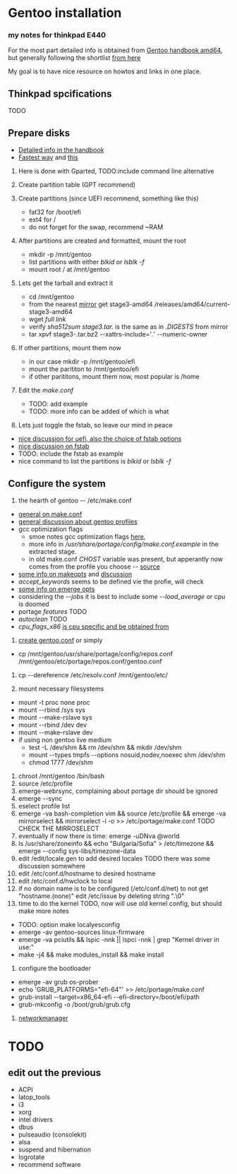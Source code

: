 # Gentoo installation
### my notes for thinkpad E440

For the most part detailed info is obtained from [Gentoo handbook amd64](https://wiki.gentoo.org/wiki/Handbook:AMD64), but generally following the shortlist [from here](https://wiki.gentoo.org/wiki/Quick_Installation_Checklist)

My goal is to have nice resource on howtos and links in one place.  

## Thinkpad spcifications

TODO

## Prepare disks

* [Detailed info in the handbook](https://wiki.gentoo.org/wiki/Handbook:AMD64/Installation/Disks)
* [Fastest way](https://wiki.gentoo.org/wiki/Quick_Installation_Checklist#UEFI.2FGPT) and [this](https://wiki.gentoo.org/wiki/Quick_Installation_Checklist#UEFI.2FGPT_2)

1. Here is done with Gparted, TODO:include command line alternative

1. Create partition table (GPT recommend)

1. Create partitions (since UEFI recommend, something like this)
   * fat32 for /boot/efi
   * ext4 for /
   * do not forget for the swap, recommend ~RAM

1. After partitions are created and formatted, mount the root
   * mkdir -p /mnt/gentoo 
   * list partitions with either *blkid* or *lsblk -f*
   * mount root / at /mnt/gentoo

1. Lets get the tarball and extract it
   * cd /mnt/gentoo
   * from the nearest [mirror](https://www.gentoo.org/downloads/mirrors/) get stage3-amd64 /releases/amd64/current-stage3-amd64
   * wget _full link_
   * verify *sha512sum stage3.tar.* is the same as in *.DIGESTS* from mirror
   * tar xpvf stage3-.tar.bz2 --xattrs-include='*.*' --numeric-owner 

1. If other partitions, mount them now
   * in our case mkdir -p /mnt/gentoo/efi
   * mount the parititon to /mnt/gentoo/efi
   * if other parititons, mount them now, most popular is /home

1. Edit the *make.conf*
   * TODO: add example
   * TODO: more info can be added of which is what

1. Lets just toggle the fstab, so leave our mind in peace
  * [nice discussion for uefi, also the choice of fstab options](https://forums.gentoo.org/viewtopic-t-1088630-highlight-.html)
  * [nice discussion on fstab](https://wiki.debian.org/fstab)
  * TODO: include the fstab as example
  * nice command to list the partitions is *blkid* or *lsblk -f*

## Configure the system

1. the hearth of gentoo --  /etc/make.conf
  * [general on make.conf](https://dev.gentoo.org/~zmedico/portage/doc/man/make.conf.5.html)
  * [general discussion about gentoo profiles](https://wiki.gentoo.org/wiki/Profile_%28Portage%29)
  * gcc optimization flags
    * smoe notes gcc optimization flags [here](https://wiki.gentoo.org/wiki/GCC_optimization), 
    * more info in */usr/share/portage/config/make.conf.example* in the extracted stage.
    * in old make.conf *CHOST* variable was present, but apperantly now comes from the profile you choose -- [source](https://wiki.gentoo.org/wiki/CHOST)
  * [some info on makeopts](https://wiki.gentoo.org/wiki/MAKEOPTS) and [discussion](https://blogs.gentoo.org/ago/2013/01/14/makeopts-jcore-1-is-not-the-best-optimization/)
  * *accept_keywords* seems to be defined vie the profie, will check
  * [some info on emerge opts](https://wiki.gentoo.org/wiki/EMERGE_DEFAULT_OPTS)
  * considering the *--jobs* it is best to include some *--load_average* or cpu is doomed
  * portage *features* TODO
  * *autoclean* TODO
  * *cpu_flags_x86* [is cpu specific and be obtained from](https://wiki.gentoo.org/wiki//etc/portage/make.conf#CPU_FLAGS_X86)

1. [create gentoo.conf](https://wiki.gentoo.org/wiki/Handbook:AMD64/Installation/Base#Gentoo_ebuild_repository) or simply 
  * cp /mnt/gentoo/usr/share/portage/config/repos.conf /mnt/gentoo/etc/portage/repos.conf/gentoo.conf

1. cp --dereference /etc/resolv.conf /mnt/gentoo/etc/

1. mount necessary filesystems
  * mount -t proc none proc
  * mount --rbind /sys sys 
  * mount --make-rslave sys
  * mount --rbind /dev dev
  * mount --make-rslave dev
  * if using non gentoo live medium
    * test -L /dev/shm && rm /dev/shm && mkdir /dev/shm 
    * mount --types tmpfs --options nosuid,nodev,noexec shm /dev/shm
    * chmod 1777 /dev/shm
1. chroot /mnt/gentoo /bin/bash
1. source /etc/profile
1. emerge-webrsync, complaining about portage dir should be ignored
1. emerge --sync
1. eselect profile list
1. emerge -va bash-completion vim && source /etc/profile && emerge -va mirrorselect && mirrorselect -i -o >> /etc/portage/make.conf TODO CHECK THE MIRROSELECT
1. eventually if now there is time: emerge -uDNva @world
1. ls /usr/share/zoneinfo && echo "Bulgaria/Sofia" > /etc/timezone && emerge --config sys-libs/timezone-data
1. edit /edit/locale.gen to add desired locales TODO there was some discussion somewhere
1. edit /etc/conf.d/hostname to desired hostname
1. edit /etc/conf.d/hwclock to local
1. if no domain name is to be configured (/etc/conf.d/net) to not get "hostname.(none)" edit /etc/issue by deleting string ".\0"
1. time to do the kernel TODO, now will use old kernel config, but should make more notes
  * TODO: option make localyesconfig
  * emerge -av gentoo-sources linux-firmware
  * emerge -va pciutils && lspic -nnk || lspci -nnk | grep "Kernel driver in use:"
  * make -j4 && make modules\_install && make install
1. configure the bootloader
  * emerge -av grub os-prober
  * echo 'GRUB_PLATFORMS="efi-64"' >> /etc/portage/make.conf
  * grub-install --target=x86_64-efi --efi-directory=/boot/efi/path
  * grub-mkconfig -o /boot/grub/grub.cfg
1. [networkmanager](https://wiki.gentoo.org/wiki/NetworkManager)

# TODO
## edit out the previous
* ACPI
* latop_tools
* i3
* xorg
* intel drivers
* dbus
* pulseaudio (consolekit)
* alsa
* suspend and hibernation
* logrotate
* recommend software

